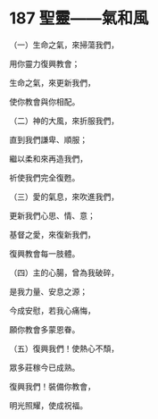 # 187 聖靈——氣和風

（一）生命之氣，來掃蕩我們，

用你靈力復興教會；

生命之氣，來更新我們，

使你教會與你相配。

（二）神的大風，來折服我們，

直到我們謙卑、順服；

繼以柔和來再造我們，

祈使我們完全復甦。

（三）愛的氣息，來吹進我們，

更新我們心思、情、意；

基督之愛，來復新我們，

復興教會每一肢體。

（四）主的心腸，曾為我破碎，

是我力量、安息之源；

今成安慰，若我心痛悔，

願你教會多蒙恩眷。

（五）復興我們！使熱心不頹，

眾多莊稼今已成熟。

復興我們！裝備你教會，

明光照耀，使成祝福。

